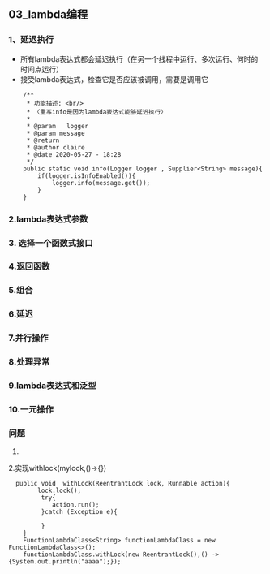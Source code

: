 ## 03_lambda编程
### 1、延迟执行
- 所有lambda表达式都会延迟执行（在另一个线程中运行、多次运行、何时的时间点运行）
- 接受lambda表达式，检查它是否应该被调用，需要是调用它
```text
    /**
     * 功能描述: <br/>
     * 〈重写info是因为lambda表达式能够延迟执行〉
     *
     * @param   logger
     * @param message
     * @return 
     * @author claire
     * @date 2020-05-27 - 18:28
     */
    public static void info(Logger logger , Supplier<String> message){
        if(logger.isInfoEnabled()){
            logger.info(message.get());
        }
    }

```
### 2.lambda表达式参数
### 3. 选择一个函数式接口
### 4.返回函数
### 5.组合
### 6.延迟
### 7.并行操作
### 8.处理异常
### 9.lambda表达式和泛型
### 10.一元操作


### 问题
1.
2.实现withlock(mylock,()->{})
```text
  public void  withLock(ReentrantLock lock, Runnable action){
        lock.lock();
         try{
            action.run();
         }catch (Exception e){

         }
    }
    FunctionLambdaClass<String> functionLambdaClass = new FunctionLambdaClass<>();
    functionLambdaClass.withLock(new ReentrantLock(),() ->{System.out.println("aaaa");});


``` 





